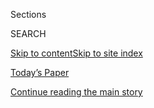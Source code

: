 <div id="app">

<div>

<div class="NYTAppHideMasthead css-1r6wvpq e1suatyy0">

<div class="section css-ui9rw0 e1suatyy2">

<div class="css-eph4ug er09x8g0">

<div class="css-6n7j50">

</div>

<span class="css-1dv1kvn">Sections</span>

<div class="css-10488qs">

<span class="css-1dv1kvn">SEARCH</span>

</div>

[Skip to content](#site-content)[Skip to site
index](#site-index)

</div>

<div class="css-10698na e1huz5gh0">

</div>

</div>

<div id="masthead-bar-one" class="section hasLinks css-15hmgas e1csuq9d3">

<div class="css-uqyvli e1csuq9d0">

</div>

<div class="css-1uqjmks e1csuq9d1">

</div>

<div class="css-9e9ivx">

[](https://myaccount.nytimes.com/auth/login?response_type=cookie&client_id=vi)

</div>

<div class="css-1bvtpon e1csuq9d2">

[Today’s Paper](https://www.nytimes.com/section/todayspaper)

</div>

</div>

</div>

</div>

<div data-aria-hidden="false">

<div id="site-content" data-role="main">

<div id="top-wrapper" class="css-15p45cc eaca97t0" type="top">

<div id="top-slug" class="css-19x0jxb eaca97t1" hidden="">

Advertisement

</div>

[Continue reading the main
story](#after-top)

<div class="ad top-wrapper" style="text-align:center;height:100%;display:block;min-height:90px">

<div id="top" class="place-ad" data-position="top" data-size-key="top">

</div>

</div>

<div id="after-top">

</div>

</div>

<div id="byline" class="section css-15h4p1b e9abtgs0">

<div class="css-1j21atc e1svk9qx1">

<div class="css-nfcc9b e1svk9qx3">

<div class="css-cnx41t">

![Portrait of Mihir
Zaveri](https://static01.nyt.com/images/2018/07/18/multimedia/author-mihir-zaveri/author-mihir-zaveri-thumbLarge.png)

</div>

<div class="css-vl9dhg e1svk9qx5">

<div class="css-1nrhkj6 e1svk9qx6">

# Mihir Zaveri

</div>

## <span></span>

Mihir Zaveri is a general assignment reporter on the Express Desk in New
York.

<span class="css-dd5dyy">More**</span>

</div>

</div>

</div>

<div>

<div id="mid1-wrapper" class="css-1mn4oms eaca97t0" type="rank">

<div id="mid1-slug" class="css-1tag3rd eaca97t1">

Advertisement

</div>

[Continue reading the main
story](#after-mid1)

<div id="mid1" class="ad mid1-wrapper" style="text-align:center;height:100%;display:block">

</div>

<div id="after-mid1">

</div>

</div>

</div>

<div class="css-185go5a e1o5byef0">

<div class="css-15cbhtu">

  - [Latest](#stream-panel)
  - <span class="css-6n7j50">Search</span>
    <div class="control">
    <div class="label-container css-1dv1kvn">
    Search
    </div>
    <div class="css-wm4t3d">
    **<span id="clear-search-input" class="css-1dv1kvn">Clear this text
    input</span>
    </div>
    </div>
    <span class="css-1iovbfw"></span>

<div id="stream-panel" class="section css-8msx5b e1jz0cab1">

<div class="css-13mho3u">

1.  
    
    <div class="css-1cp3ece">
    
    <div class="css-1l4spti">
    
    [](/2020/08/02/nyregion/liberty-belle-illegal-party.html)
    
    <div class="css-79elbk">
    
    ![](https://static01.nyt.com/images/2020/08/02/nyregion/02nyvirus-boatparty/02nyvirus-boatparty-thumbWide.jpg?quality=75&auto=webp&disable=upscale)
    
    </div>
    
    ## Arrests Over Illicit Party Boat With 170 Guests Cruising Around N.Y.C.
    
    It was yet another symbol of reckless socializing during the
    pandemic: The Liberty Belle was dinged for violating distancing
    rules, and its owners were accused of running an unlicensed bar, the
    authorities said.
    
    <div class="css-1nqbnmb ea5icrr0">
    
    By <span class="css-1n7hynb">Mihir
    Zaveri</span>
    
    </div>
    
    </div>
    
    <div class="css-1lc2l26 e1xfvim33">
    
    </div>
    
    </div>

2.  
    
    <div class="css-1cp3ece">
    
    <div class="css-1l4spti">
    
    [](/2020/07/31/nyregion/greenwich-ct-coronavirus-covid-parties.html)
    
    <div class="css-79elbk">
    
    ![](https://static01.nyt.com/images/2020/07/31/nyregion/31ctvirus-outbreaks1/31ctvirus-outbreaks1-thumbWide.jpg?quality=75&auto=webp&disable=upscale)
    
    </div>
    
    ## In Ultra-Wealthy Greenwich, Teen Parties Lead to Jump in Virus Cases
    
    Many of those exposed were seniors who had just finished their final
    year at two elite private schools.
    
    <div class="css-1nqbnmb ea5icrr0">
    
    By <span class="css-1n7hynb">Mihir
    Zaveri</span>
    
    </div>
    
    </div>
    
    <div class="css-1lc2l26 e1xfvim33">
    
    </div>
    
    </div>

3.  
    
    <div class="css-1cp3ece">
    
    <div class="css-1l4spti">
    
    [](/2020/07/28/nyregion/nypd-protester-van.html)
    
    <div class="css-79elbk">
    
    ![](https://static01.nyt.com/images/2020/07/28/nyregion/28nyunrest-protester5/28nyunrest-protester5-thumbWide-v5.jpg?quality=75&auto=webp&disable=upscale)
    
    </div>
    
    ## Video of N.Y.P.D. Pulling Protester Into Unmarked Van Draws Criticism
    
    The video of the woman’s arrest, shared widely on social media, was
    met with calls for an explanation from the police.
    
    <div class="css-1nqbnmb ea5icrr0">
    
    By <span class="css-1n7hynb">Mihir Zaveri <span>and</span> Michael
    Gold</span>
    
    </div>
    
    </div>
    
    <div class="css-1lc2l26 e1xfvim33">
    
    </div>
    
    </div>

4.  
    
    <div class="css-1cp3ece">
    
    <div class="css-1l4spti">
    
    [](/2020/07/27/nyregion/hamptons-chainsmokers-concert-social-distancing.html)
    
    <div class="css-79elbk">
    
    ![](https://static01.nyt.com/images/2020/07/27/nyregion/27nyvirus-hamptons1/27nyvirus-hamptons1-thumbWide.jpg?quality=75&auto=webp&disable=upscale)
    
    </div>
    
    ## Chainsmokers Concert in Hamptons Is Under Fire Over Social Distancing
    
    The state’s health commissioner opened an inquiry after video
    footage of the concert showed crowds of people standing close
    together.
    
    <div class="css-1nqbnmb ea5icrr0">
    
    By <span class="css-1n7hynb">Mihir
    Zaveri</span>
    
    </div>
    
    </div>
    
    <div class="css-1lc2l26 e1xfvim33">
    
    </div>
    
    </div>

5.  
    
    <div class="css-1cp3ece">
    
    <div class="css-1l4spti">
    
    [](/2020/07/27/nyregion/nyc-midtown-manhattan-coronavirus.html)
    
    <div class="css-79elbk">
    
    ![](https://static01.nyt.com/images/2020/07/27/nyregion/27nytoday/merlin_174828966_25d532f1-65d9-4313-8dcb-5d5508f72082-thumbWide.jpg?quality=75&auto=webp&disable=upscale)
    
    </div>
    
    ### <span class="css-m70j1g">New York Today</span>
    
    ## The Uncertain Future of Midtown
    
    Midtown Manhattan faces an economic catastrophe, a cascade of loss
    upon loss in the city's corporate heart that threatens to alter its
    identity. 
    
    <div class="css-1nqbnmb ea5icrr0">
    
    By <span class="css-1n7hynb">Mihir
    Zaveri</span>
    
    </div>
    
    </div>
    
    <div class="css-1lc2l26 e1xfvim33">
    
    </div>
    
    </div>

6.  
    
    <div class="css-1cp3ece">
    
    <div class="css-1l4spti">
    
    [](/2020/07/26/nyregion/roy-den-hollander-judge.html)
    
    <div class="css-79elbk">
    
    ![](https://static01.nyt.com/images/2020/07/25/nyregion/26nj-judge-promo/26nj-judge-promo-thumbWide-v3.jpg?quality=75&auto=webp&disable=upscale)
    
    </div>
    
    ## Inside the Violent and Misogynistic World of Roy Den Hollander
    
    He was known for his hatred of women and his frivolous lawsuits.
    Then he killed the son of a New Jersey federal judge before taking
    his own life, officials said.
    
    <div class="css-1nqbnmb ea5icrr0">
    
    By <span class="css-1n7hynb">Nicole Hong, Mihir Zaveri
    <span>and</span> William K.
    Rashbaum</span>
    
    </div>
    
    </div>
    
    <div class="css-1lc2l26 e1xfvim33">
    
    </div>
    
    </div>

7.  
    
    <div class="css-1cp3ece">
    
    <div class="css-1l4spti">
    
    [](/2020/07/22/nyregion/roy-den-hollander-esther-salas.html)
    
    <div class="css-79elbk">
    
    ![](https://static01.nyt.com/images/2020/08/22/nyregion/22nj-judgeSUB/22nj-judgeSUB-thumbWide.jpg?quality=75&auto=webp&disable=upscale)
    
    </div>
    
    ## Suspect in Death of N.J. Judge’s Son Is Linked to California Killing
    
    Roy Den Hollander, the “anti-feminist” who is the prime suspect in
    the New Jersey shooting, may also have killed a rival men’s rights
    lawyer, officials say.
    
    <div class="css-1nqbnmb ea5icrr0">
    
    By <span class="css-1n7hynb">Nicole Hong, William K. Rashbaum, Mihir
    Zaveri <span>and</span> Katherine
    Rosman</span>
    
    </div>
    
    </div>
    
    <div class="css-1lc2l26 e1xfvim33">
    
    </div>
    
    </div>

8.  
    
    <div class="css-1cp3ece">
    
    <div class="css-1l4spti">
    
    [](/2020/07/20/nyregion/esther-salas.html)
    
    <div class="css-79elbk">
    
    ![](https://static01.nyt.com/images/2020/08/20/world/20njjudge-promo/20njjudge-promo-thumbWide.jpg?quality=75&auto=webp&disable=upscale)
    
    </div>
    
    ## ‘Anti-Feminist’ Lawyer Is Suspect in Killing of Son of Federal Judge in N.J.
    
    Roy Den Hollander had openly seethed against the judge, Esther
    Salas. After the shooting at her home, he was found dead in an
    apparent suicide.
    
    <div class="css-1nqbnmb ea5icrr0">
    
    By <span class="css-1n7hynb">Nicole Hong, William K. Rashbaum
    <span>and</span> Mihir
    Zaveri</span>
    
    </div>
    
    </div>
    
    <div class="css-1lc2l26 e1xfvim33">
    
    </div>
    
    </div>

9.  
    
    <div class="css-1cp3ece">
    
    <div class="css-1l4spti">
    
    [](/2020/07/20/nyregion/nyc-phase-4-reopening-coronavirus.html)
    
    <div class="css-79elbk">
    
    ![](https://static01.nyt.com/images/2020/07/20/nyregion/20nytoday1/merlin_174645075_68d720c7-ae95-47ed-bbd2-2a31276313fc-thumbWide.jpg?quality=75&auto=webp&disable=upscale)
    
    </div>
    
    ### <span class="css-m70j1g">New York Today</span>
    
    ## New York City’s Phase 4, Explained
    
    It's a landmark in the reopening process, but with bans remaining on
    indoor dining, cinemas and museums, life is hardly back to normal.
    
    <div class="css-1nqbnmb ea5icrr0">
    
    By <span class="css-1n7hynb">Mihir
    Zaveri</span>
    
    </div>
    
    </div>
    
    <div class="css-1lc2l26 e1xfvim33">
    
    </div>
    
    </div>

10. 
    
    <div class="css-1cp3ece">
    
    <div class="css-1l4spti">
    
    [](/2020/07/16/nyregion/murray-hill-scaffolding-collapse.html)
    
    <div class="css-79elbk">
    
    ![](https://static01.nyt.com/images/2020/07/16/nyregion/16nyscaffolding2/16nyscaffolding2-thumbWide.jpg?quality=75&auto=webp&disable=upscale)
    
    </div>
    
    ## 1 Dead and 3 Injured as Construction Platform Plummets in Manhattan
    
    The workers were restoring the facade of a Murray Hill apartment
    building when the scaffolding suddenly came crashing down.
    
    <div class="css-1nqbnmb ea5icrr0">
    
    By <span class="css-1n7hynb">Mihir Zaveri <span>and</span> Sean
    Piccoli</span>
    
    </div>
    
    </div>
    
    <div class="css-1lc2l26 e1xfvim33">
    
    </div>
    
    </div>

<div class="css-13mho3u">

<div class="css-1t62hi8">

<div class="css-1stvaey">

Show
More

<div>

<div style="border:0;clip:rect(0 0 0 0);height:1px;margin:-1px;overflow:hidden;white-space:nowrap;padding:0;width:1px;position:absolute" data-role="log" data-aria-live="assertive">

</div>

<div style="border:0;clip:rect(0 0 0 0);height:1px;margin:-1px;overflow:hidden;white-space:nowrap;padding:0;width:1px;position:absolute" data-role="log" data-aria-live="assertive">

</div>

<div style="border:0;clip:rect(0 0 0 0);height:1px;margin:-1px;overflow:hidden;white-space:nowrap;padding:0;width:1px;position:absolute" data-role="log" data-aria-live="polite">

</div>

<div style="border:0;clip:rect(0 0 0 0);height:1px;margin:-1px;overflow:hidden;white-space:nowrap;padding:0;width:1px;position:absolute" data-role="log" data-aria-live="polite">

</div>

</div>

</div>

</div>

</div>

</div>

<div class="css-g6hk37 supplemental">

<div id="mid2-wrapper" class="css-10wkyv7 eaca97t0" type="lede">

<div id="mid2-slug" class="css-1tag3rd eaca97t1">

Advertisement

</div>

[Continue reading the main
story](#after-mid2)

<div id="mid2" class="ad mid2-wrapper" style="text-align:center;height:100%;display:block;min-height:250px">

</div>

<div id="after-mid2">

</div>

</div>

</div>

</div>

</div>

</div>

</div>

</div>

## Site Index

<div>

</div>

## Site Information Navigation

  - [© <span>2020</span> <span>The New York Times
    Company</span>](https://help.nytimes.com/hc/en-us/articles/115014792127-Copyright-notice)

<!-- end list -->

  - [NYTCo](https://www.nytco.com/)
  - [Contact
    Us](https://help.nytimes.com/hc/en-us/articles/115015385887-Contact-Us)
  - [Work with us](https://www.nytco.com/careers/)
  - [Advertise](https://nytmediakit.com/)
  - [T Brand Studio](http://www.tbrandstudio.com/)
  - [Your Ad
    Choices](https://www.nytimes.com/privacy/cookie-policy#how-do-i-manage-trackers)
  - [Privacy](https://www.nytimes.com/privacy)
  - [Terms of
    Service](https://help.nytimes.com/hc/en-us/articles/115014893428-Terms-of-service)
  - [Terms of
    Sale](https://help.nytimes.com/hc/en-us/articles/115014893968-Terms-of-sale)
  - [Site
    Map](https://spiderbites.nytimes.com)
  - [Help](https://help.nytimes.com/hc/en-us)
  - [Subscriptions](https://www.nytimes.com/subscription?campaignId=37WXW)

</div>

</div>
